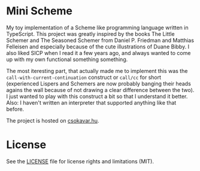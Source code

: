 # Mini Scheme
My toy implementation of a Scheme like programming language written in TypeScript. This project was greatly inspired by the books The Little Schemer and The Seasoned Schemer from Daniel P. Friedman and Matthias Felleisen and especially because of the cute illustrations of Duane Bibby. I also liked SICP when I read it a few years ago, and always wanted to come up with my own functional something something. 

The most iteresting part, that actually made me to implement this was the `call-with-current-continuation` construct or `call/cc` for short (experienced Lispers and Schemers are now probably banging their heads agains the wall because of not drawing a clear difference between the two). I just wanted to play with this construct a bit so that I understand it better. Also: I haven't written an interpreter that supported anything like that before.

The project is hosted on [csokavar.hu](http://csokavar.hu/projects/mini-scheme).

# License
See the [LICENSE](LICENSE.md) file for license rights and limitations (MIT).
